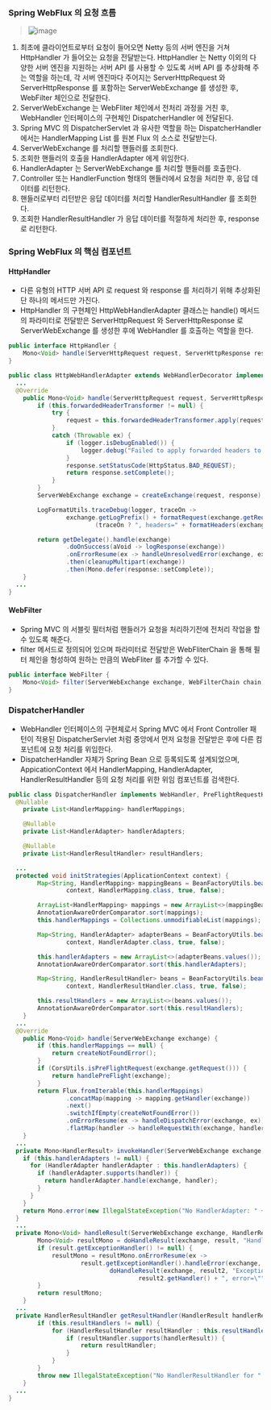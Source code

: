 ### Spring WebFlux 의 요청 흐름
> ![image](https://github.com/hongyeongjune/reactive-playground/assets/39120763/faff9a77-f345-418f-8509-ded110c5ef34)

1. 최초에 클라이언트로부터 요청이 들어오면 Netty 등의 서버 엔진을 거쳐 HttpHandler 가 들어오는 요청을 전달받는다. HttpHandler 는 Netty 이외의 다양한 서버 엔진을 지원하는 서버 API 를 사용할 수 있도록 서버 API 를 추상화해 주는 역할을 하는데, 각 서버 엔진마다 주어지는 ServerHttpRequest 와 ServerHttpResponse 를 포함하는 ServerWebExchange 를 생성한 후, WebFilter 체인으로 전달한다.
2. ServerWebExchange 는 WebFliter 체인에서 전처리 과정을 거친 후, WebHandler 인터페이스의 구현체인 DispatcherHandler 에 전달된다.
3. Spring MVC 의 DispatcherServlet 과 유사한 역할을 하는 DispatcherHandler 에서는 HandlerMapping List 를 원본 Flux 의 소스로 전달받는다.
4. ServerWebExchange 를 처리할 핸들러를 조회한다.
5. 조회한 핸들러의 호출을 HandlerAdapter 에게 위임한다.
6. HandlerAdapter 는 ServerWebExchange 를 처리할 핸들러를 호출한다.
7. Controller 또는 HandlerFunction 형태의 핸들러에서 요청을 처리한 후, 응답 데이터를 리턴한다.
8. 핸들러로부터 리턴받은 응답 데이터를 처리할 HandlerResultHandler 를 조회한다.
9. 조회한 HandlerResultHandler 가 응답 데이터를 적절하게 처리한 후, response 로 리턴한다.

### Spring WebFlux 의 핵심 컴포넌트
#### HttpHandler
* 다른 유형의 HTTP 서버 API 로 request 와 response 를 처리하기 위해 추상화된 단 하나의 메서드만 가진다.
* HttpHandler 의 구현체인 HttpWebHandlerAdapter 클래스는 handle() 메서드의 파라미터로 전달받은 ServerHttpRequest 와 ServerHttpResponse 로 ServerWebExchange 를 생성한 후에 WebHandler 를 호출하는 역할을 한다.

```java
public interface HttpHandler {
	Mono<Void> handle(ServerHttpRequest request, ServerHttpResponse response);
}
```

```java
public class HttpWebHandlerAdapter extends WebHandlerDecorator implements HttpHandler {
  ...
  @Override
	public Mono<Void> handle(ServerHttpRequest request, ServerHttpResponse response) {
		if (this.forwardedHeaderTransformer != null) {
			try {
				request = this.forwardedHeaderTransformer.apply(request);
			}
			catch (Throwable ex) {
				if (logger.isDebugEnabled()) {
					logger.debug("Failed to apply forwarded headers to " + formatRequest(request), ex);
				}
				response.setStatusCode(HttpStatus.BAD_REQUEST);
				return response.setComplete();
			}
		}
		ServerWebExchange exchange = createExchange(request, response);

		LogFormatUtils.traceDebug(logger, traceOn ->
				exchange.getLogPrefix() + formatRequest(exchange.getRequest()) +
						(traceOn ? ", headers=" + formatHeaders(exchange.getRequest().getHeaders()) : ""));

		return getDelegate().handle(exchange)
				.doOnSuccess(aVoid -> logResponse(exchange))
				.onErrorResume(ex -> handleUnresolvedError(exchange, ex))
				.then(cleanupMultipart(exchange))
				.then(Mono.defer(response::setComplete));
	}
  ...
}
```

#### WebFilter
* Spring MVC 의 서블릿 필터처럼 핸들러가 요청을 처리하기전에 전처리 작업을 할 수 있도록 해준다.
* filter 메서드로 정의되어 있으며 파라미터로 전달받은 WebFliterChain 을 통해 필터 체인을 형성하여 원하는 만큼의 WebFliter 를 추가할 수 있다.

```java
public interface WebFilter {
	Mono<Void> filter(ServerWebExchange exchange, WebFilterChain chain);
}
```

### DispatcherHandler
* WebHandler 인터페이스의 구현체로서 Spring MVC 에서 Front Controller 패턴이 적용된 DispatcherServlet 처럼 중앙에서 먼저 요청을 전달받은 후에 다른 컴포넌트에 요청 처리를 위임한다.
* DispatcherHandler 자체가 Spring Bean 으로 등록되도록 설계되었으며, AppicationContext 에서 HandlerMapping, HandlerAdapter, HandlerResultHandler 등의 요청 처리를 위한 위임 컴포넌트를 검색한다.

```java
public class DispatcherHandler implements WebHandler, PreFlightRequestHandler, ApplicationContextAware {
  @Nullable
	private List<HandlerMapping> handlerMappings;

	@Nullable
	private List<HandlerAdapter> handlerAdapters;

	@Nullable
	private List<HandlerResultHandler> resultHandlers;

  ...
  protected void initStrategies(ApplicationContext context) {
		Map<String, HandlerMapping> mappingBeans = BeanFactoryUtils.beansOfTypeIncludingAncestors(
				context, HandlerMapping.class, true, false);

		ArrayList<HandlerMapping> mappings = new ArrayList<>(mappingBeans.values());
		AnnotationAwareOrderComparator.sort(mappings);
		this.handlerMappings = Collections.unmodifiableList(mappings);

		Map<String, HandlerAdapter> adapterBeans = BeanFactoryUtils.beansOfTypeIncludingAncestors(
				context, HandlerAdapter.class, true, false);

		this.handlerAdapters = new ArrayList<>(adapterBeans.values());
		AnnotationAwareOrderComparator.sort(this.handlerAdapters);

		Map<String, HandlerResultHandler> beans = BeanFactoryUtils.beansOfTypeIncludingAncestors(
				context, HandlerResultHandler.class, true, false);

		this.resultHandlers = new ArrayList<>(beans.values());
		AnnotationAwareOrderComparator.sort(this.resultHandlers);
	}
  ...
  @Override
	public Mono<Void> handle(ServerWebExchange exchange) {
		if (this.handlerMappings == null) {
			return createNotFoundError();
		}
		if (CorsUtils.isPreFlightRequest(exchange.getRequest())) {
			return handlePreFlight(exchange);
		}
		return Flux.fromIterable(this.handlerMappings)
				.concatMap(mapping -> mapping.getHandler(exchange))
				.next()
				.switchIfEmpty(createNotFoundError())
				.onErrorResume(ex -> handleDispatchError(exchange, ex))
				.flatMap(handler -> handleRequestWith(exchange, handler));
	}
  ...
  private Mono<HandlerResult> invokeHandler(ServerWebExchange exchange, Object handler) {
    if (this.handlerAdapters != null) {
      for (HandlerAdapter handlerAdapter : this.handlerAdapters) {
        if (handlerAdapter.supports(handler)) {
          return handlerAdapter.handle(exchange, handler);
        }
      }
    }
    return Mono.error(new IllegalStateException("No HandlerAdapter: " + handler));
  }
  ...
  private Mono<Void> handleResult(ServerWebExchange exchange, HandlerResult result) {
		Mono<Void> resultMono = doHandleResult(exchange, result, "Handler " + result.getHandler());
		if (result.getExceptionHandler() != null) {
			resultMono = resultMono.onErrorResume(ex ->
					result.getExceptionHandler().handleError(exchange, ex).flatMap(result2 ->
							doHandleResult(exchange, result2, "Exception handler " +
									result2.getHandler() + ", error=\"" + ex.getMessage() + "\"")));
		}
		return resultMono;
	}
  ...
  private HandlerResultHandler getResultHandler(HandlerResult handlerResult) {
		if (this.resultHandlers != null) {
			for (HandlerResultHandler resultHandler : this.resultHandlers) {
				if (resultHandler.supports(handlerResult)) {
					return resultHandler;
				}
			}
		}
		throw new IllegalStateException("No HandlerResultHandler for " + handlerResult.getReturnValue());
	}
  ...
}
```
